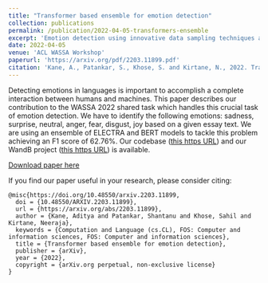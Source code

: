 ```yaml
---
title: "Transformer based ensemble for emotion detection"
collection: publications
permalink: /publication/2022-04-05-transformers-ensemble
excerpt: 'Emotion detection using innovative data sampling techniques and ensemble of transformers.'
date: 2022-04-05
venue: 'ACL WASSA Workshop'
paperurl: 'https://arxiv.org/pdf/2203.11899.pdf'
citation: 'Kane, A., Patankar, S., Khose, S. and Kirtane, N., 2022. Transformer based ensemble for emotion detection. arXiv preprint arXiv:2203.11899.'
---
```

Detecting emotions in languages is important to accomplish a complete interaction between humans and machines. This paper describes our contribution to the WASSA 2022 shared task which handles this crucial task of emotion detection. We have to identify the following emotions: sadness, surprise, neutral, anger, fear, disgust, joy based on a given essay text. We are using an ensemble of ELECTRA and BERT models to tackle this problem achieving an F1 score of 62.76%. Our codebase ([this https URL](https://github.com/AdityaKane2001/ACL_WASSA)) and our WandB project ([this https URL](https://wandb.ai/acl_wassa_pictxmanipal/acl_wassa)) is available.

[Download paper here](https://arxiv.org/pdf/2203.11899.pdf)

If you find our paper useful in your research, please consider citing:
```
@misc{https://doi.org/10.48550/arxiv.2203.11899,
  doi = {10.48550/ARXIV.2203.11899},
  url = {https://arxiv.org/abs/2203.11899},
  author = {Kane, Aditya and Patankar, Shantanu and Khose, Sahil and Kirtane, Neeraja},
  keywords = {Computation and Language (cs.CL), FOS: Computer and information sciences, FOS: Computer and information sciences},
  title = {Transformer based ensemble for emotion detection},
  publisher = {arXiv},
  year = {2022},
  copyright = {arXiv.org perpetual, non-exclusive license}
}
```